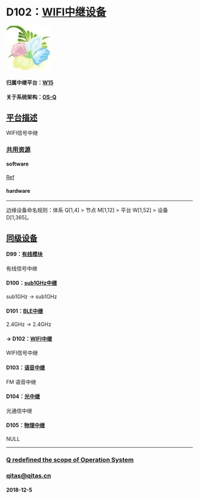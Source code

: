 ﻿# D102：[WIFI中继设备](https://github.com/OS-Q/D102)

[![sites](OS-Q/OS-Q.png)](http://www.OS-Q.com)

#### 归属中继平台：[W15](https://github.com/OS-Q/W15)

#### 关于系统架构：[OS-Q](https://github.com/OS-Q/OS-Q)

## [平台描述](https://github.com/OS-Q/D102/wiki) 

WIFI信号中继

### [共用资源](https://github.com/OS-Q/D102/wiki/) 

#### software

[Ref](https://github.com/martin-ger/esp_wifi_repeater.git) 

#### hardware


---

边缘设备命名规则：体系 Q[1,4] > 节点 M[1,12] > 平台 W[1,52] > 设备 D[1,365]。

## [同级设备](https://github.com/OS-Q/W15/wiki/)

#### D99：[有线模块](https://github.com/OS-Q/D99)

有线信号中继

#### D100：[sub1GHz中继](https://github.com/OS-Q/D100)

sub1GHz ->  sub1GHz

#### D101：[BLE中继](https://github.com/OS-Q/D101)

2.4GHz ->  2.4GHz

#### -> D102：[WIFI中继](https://github.com/OS-Q/D102)

WIFI信号中继

#### D103：[语音中继](https://github.com/OS-Q/D103)

FM 语音中继

#### D104：[光中继](https://github.com/OS-Q/D104)

光通信中继

#### D105：[物理中继](https://github.com/OS-Q/D105)

NULL


---

###  [Q redefined the scope of Operation System](http://www.OS-Q.com)
###  qitas@qitas.cn
####  2018-12-5

